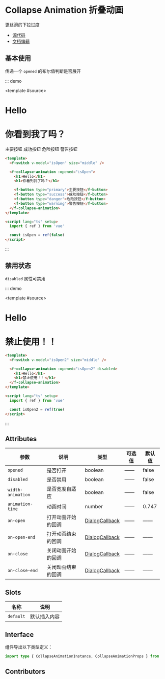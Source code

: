 # Collapse Animation 折叠动画

更丝滑的下拉过度

- [源代码](https://github.com/FightingDesign/fighting-design/tree/master/packages/fighting-design/collapse-animation)
- [文档编辑](https://github.com/FightingDesign/fighting-design/blob/master/docs/components/collapse-animation.md)

## 基本使用

传递一个 `opened` 的布尔值判断是否展开

::: demo

<template #source>
<f-switch v-model="isOpen" size="middle" />

<f-collapse-animation :opened="isOpen">
<h1>Hello</h1>
<h1>你看到我了吗？</h1>

<f-button type="primary">主要按钮</f-button>
<f-button type="success">成功按钮</f-button>
<f-button type="danger">危险按钮</f-button>
<f-button type="warning">警告按钮</f-button>
</f-collapse-animation>
</template>

```html
<template>
  <f-switch v-model="isOpen" size="middle" />

  <f-collapse-animation :opened="isOpen">
    <h1>Hello</h1>
    <h1>你看到我了吗？</h1>

    <f-button type="primary">主要按钮</f-button>
    <f-button type="success">成功按钮</f-button>
    <f-button type="danger">危险按钮</f-button>
    <f-button type="warning">警告按钮</f-button>
  </f-collapse-animation>
</template>

<script lang="ts" setup>
  import { ref } from 'vue'

  const isOpen = ref(false)
</script>
```

:::

## 禁用状态

`disabled` 属性可禁用

::: demo

<template #source>
<f-switch v-model="isOpen2" size="middle" />

<f-collapse-animation :opened="isOpen2" disabled>
<h1>Hello</h1>
<h1>禁止使用！！</h1>
</f-collapse-animation>
</template>

```html
<template>
  <f-switch v-model="isOpen2" size="middle" />

  <f-collapse-animation :opened="isOpen2" disabled>
    <h1>Hello</h1>
    <h1>禁止使用！！</h1>
  </f-collapse-animation>
</template>

<script lang="ts" setup>
  import { ref } from 'vue'

  const isOpen2 = ref(true)
</script>
```

:::

## Attributes

| 参数              | 说明               | 类型                                                                | 可选值 | 默认值 |
| ----------------- | ------------------ | ------------------------------------------------------------------- | ------ | ------ |
| `opened`          | 是否打开           | boolean                                                             | ——     | false  |
| `disabled`        | 是否禁用           | boolean                                                             | ——     | false  |
| `width-animation` | 是否宽度自适应     | boolean                                                             | ——     | false  |
| `animation-time`  | 动画时间           | number                                                              | ——     | 0.747  |
| `on-open`         | 打开动画开始的回调 | <a href="/components/dialog.html#dialogcallback">DialogCallback</a> | ——     | ——     |
| `on-open-end`     | 打开动画结束的回调 | <a href="/components/dialog.html#dialogcallback">DialogCallback</a> | ——     | ——     |
| `on-close`        | 关闭动画开始的回调 | <a href="/components/dialog.html#dialogcallback">DialogCallback</a> | ——     | ——     |
| `on-close-end`    | 关闭动画结束的回调 | <a href="/components/dialog.html#dialogcallback">DialogCallback</a> | ——     | ——     |

## Slots

| 名称      | 说明         |
| --------- | ------------ |
| `default` | 默认插入内容 |

## Interface

组件导出以下类型定义：

```ts
import type { CollapseAnimationInstance, CollapseAnimationProps } from 'fighting-design'
```

## Contributors

<a href="https://github.com/Tyh2001" target="_blank">
  <f-avatar round src="https://avatars.githubusercontent.com/u/73180970?v=4" />
</a>

<script lang="ts" setup>
  import { ref } from 'vue'

  const isOpen = ref(false)
  const isOpen2 = ref(true)
</script>
